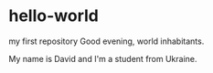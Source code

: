 # hello-world
my first repository 
Good evening, world inhabitants.

My name is David and I'm a student from Ukraine. 
